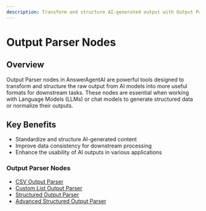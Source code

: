 ```yaml
---
description: Transform and structure AI-generated output with Output Parser nodes
---
```


# Output Parser Nodes

## Overview

Output Parser nodes in AnswerAgentAI are powerful tools designed to transform and structure the raw output from AI models into more useful formats for downstream tasks. These nodes are essential when working with Language Models (LLMs) or chat models to generate structured data or normalize their outputs.

## Key Benefits

-   Standardize and structure AI-generated content
-   Improve data consistency for downstream processing
-   Enhance the usability of AI outputs in various applications

### Output Parser Nodes

-   [CSV Output Parser](csv-output-parser.md)
-   [Custom List Output Parser](custom-list-output-parser.md)
-   [Structured Output Parser](structured-output-parser.md)
-   [Advanced Structured Output Parser](advanced-structured-output-parser.md)
